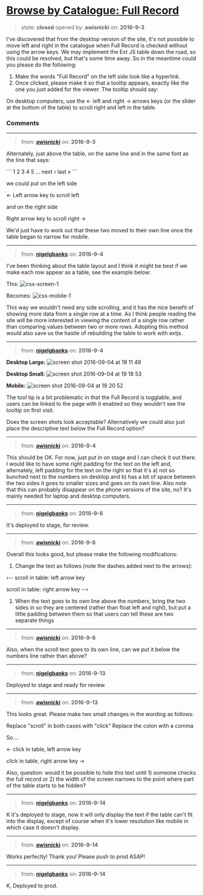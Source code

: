 # [Browse by Catalogue: Full Record](https://github.com/livingstoneonline/livingstoneonline/issues/82)

> state: **closed** opened by: **awisnicki** on: **2016-9-3**

I&#x27;ve discovered that from the desktop version of the site, it&#x27;s not possible to move left and right in the catalogue when Full Record is checked without using the arrow keys. We may implement the Ext JS table down the road, so this could be resolved, but that&#x27;s some time away. So in the meantime could you please do the following:
1. Make the words &quot;Full Record&quot; on the left side look like a hyperlink.
2. Once clicked, please make it so that a tooltip appears, exactly like the one you just added for the viewer. The tooltip should say:

On desktop computers, use the &lt;- left and right -&gt; arrows keys (or the slider at the bottom of the table) to scroll right and left in the table.


### Comments

---
> from: [**awisnicki**](https://github.com/livingstoneonline/livingstoneonline/issues/82#issuecomment-244561721) on: **2016-9-3**

Alternately, just above the table, on the same line and in the same font as the line that says:

&#x60;&#x60;&#x60;
1 2 3 4 5 … next › last » 
&#x60;&#x60;&#x60;

we could put on the left side

&lt;- Left arrow key to scroll left

and on the right side

Right arrow key to scroll right -&gt;

We&#x27;d just have to work out that these two moved to their own line once the table began to narrow for mobile.

---
> from: [**nigelgbanks**](https://github.com/livingstoneonline/livingstoneonline/issues/82#issuecomment-244593518) on: **2016-9-4**

I&#x27;ve been thinking about the table layout and I think it might be best if we make each row appear as a table, see the example below:

This:
![css-screen-1](https://cloud.githubusercontent.com/assets/487373/18230259/5e9790be-728d-11e6-9b42-97010e3bc2fa.png)

Becomes:
![css-mobile-1](https://cloud.githubusercontent.com/assets/487373/18230263/69e246d0-728d-11e6-987c-6409bee6db19.png)

This way we wouldn&#x27;t need any side scrolling, and it has the nice benefit of showing more data from a single row at a time. As I think people reading the site will be more interested in viewing the content of a single row rather than comparing values between two or more rows. Adopting this method would also save us the hastle of rebuilding the table to work with extjs.

---
> from: [**nigelgbanks**](https://github.com/livingstoneonline/livingstoneonline/issues/82#issuecomment-244620377) on: **2016-9-4**

**Desktop Large:**
![screen shot 2016-09-04 at 19 11 49](https://cloud.githubusercontent.com/assets/487373/18233018/948e279a-72d4-11e6-9294-e87f6faa66f3.png)

**Desktop Small:**
![screen shot 2016-09-04 at 19 18 53](https://cloud.githubusercontent.com/assets/487373/18233019/96b9d3a2-72d4-11e6-9d5b-ce0340823f3e.png)

**Mobile:**
![screen shot 2016-09-04 at 19 20 52](https://cloud.githubusercontent.com/assets/487373/18233026/c89ebd24-72d4-11e6-9121-b7315e0d37d0.png)

The tool tip is a bit problematic in that the Full Record is togglable, and users can be linked to the page with it enabled so they wouldn&#x27;t see the tooltip on first visit.

Does the screen shots look acceptable? Alternatively we could also just place the descriptive text below the Full Record option?

---
> from: [**awisnicki**](https://github.com/livingstoneonline/livingstoneonline/issues/82#issuecomment-244621963) on: **2016-9-4**

This should be OK. For now, just put in on stage and I can check it out there. I would like to have some right padding for the text on the left and, alternately, left padding for the text on the right so that it&#x27;s a) not so bunched next to the numbers on desktop and b) has a bit of space between the two sides it goes to smaller sizes and goes on its own line. Also note that this can probably disappear on the phone versions of the site, no? It&#x27;s mainly needed for laptop and desktop computers.

---
> from: [**nigelgbanks**](https://github.com/livingstoneonline/livingstoneonline/issues/82#issuecomment-244991731) on: **2016-9-6**

It&#x27;s deployed to stage, for review.

---
> from: [**awisnicki**](https://github.com/livingstoneonline/livingstoneonline/issues/82#issuecomment-245095027) on: **2016-9-6**

Overall this looks good, but please make the following modifications:
1. Change the text as follows (note the dashes added next to the arrows):

‹-- scroll in table: left arrow key

scroll in table: right arrow key --›
1. When the text goes to its own line above the numbers, bring the two sides in so they are centered (rather than float left and right), but put a little padding between them so that users can tell these are two separate things

---
> from: [**awisnicki**](https://github.com/livingstoneonline/livingstoneonline/issues/82#issuecomment-245095463) on: **2016-9-6**

Also, when the scroll text goes to its own line, can we put it below the numbers line rather than above?

---
> from: [**nigelgbanks**](https://github.com/livingstoneonline/livingstoneonline/issues/82#issuecomment-246612752) on: **2016-9-13**

Deployed to stage and ready for review.

---
> from: [**awisnicki**](https://github.com/livingstoneonline/livingstoneonline/issues/82#issuecomment-246653734) on: **2016-9-13**

This looks great. Please make two small changes in the wording as follows:

Replace &quot;scroll&quot; in both cases with &quot;click&quot;
Replace the colon with a comma

So....

← click in table, left arrow key

click in table, right arrow key →

Also, question: would it be possible to hide this text until 1) someone checks the full record or 2) the width of the screen narrows to the point where part of the table starts to be hidden?

---
> from: [**nigelgbanks**](https://github.com/livingstoneonline/livingstoneonline/issues/82#issuecomment-246968085) on: **2016-9-14**

K it&#x27;s deployed to stage, now it will only display the text if the table can&#x27;t fit into the display, except of course when it&#x27;s lower resolution like mobile in which case it doesn&#x27;t display.

---
> from: [**awisnicki**](https://github.com/livingstoneonline/livingstoneonline/issues/82#issuecomment-247038832) on: **2016-9-14**

Works perfectly! Thank you! Please push to prod ASAP!

---
> from: [**nigelgbanks**](https://github.com/livingstoneonline/livingstoneonline/issues/82#issuecomment-247047030) on: **2016-9-14**

K, Deployed to prod.


